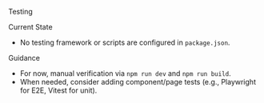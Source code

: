 Testing

Current State
- No testing framework or scripts are configured in `package.json`.

Guidance
- For now, manual verification via `npm run dev` and `npm run build`.
- When needed, consider adding component/page tests (e.g., Playwright for E2E, Vitest for unit).

